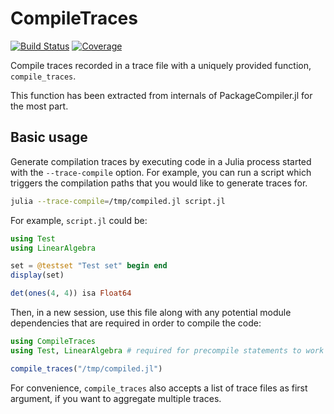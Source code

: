 # CompileTraces

[![Build Status](https://github.com/serenity4/CompileTraces.jl/actions/workflows/CI.yml/badge.svg?branch=main)](https://github.com/serenity4/CompileTraces.jl/actions/workflows/CI.yml?query=branch%3Amain)
[![Coverage](https://codecov.io/gh/serenity4/CompileTraces.jl/branch/main/graph/badge.svg)](https://codecov.io/gh/serenity4/CompileTraces.jl)

Compile traces recorded in a trace file with a uniquely provided function, `compile_traces`.

This function has been extracted from internals of PackageCompiler.jl for the most part.

## Basic usage

Generate compilation traces by executing code in a Julia process started with the `--trace-compile` option. For example, you can run a script which triggers the compilation paths that you would like to generate traces for.

```bash
julia --trace-compile=/tmp/compiled.jl script.jl
```

For example, `script.jl` could be:

```julia
using Test
using LinearAlgebra

set = @testset "Test set" begin end
display(set)

det(ones(4, 4)) isa Float64
```

Then, in a new session, use this file along with any potential module dependencies that are required in order to compile the code:

```julia
using CompileTraces
using Test, LinearAlgebra # required for precompile statements to work

compile_traces("/tmp/compiled.jl")
```

For convenience, `compile_traces` also accepts a list of trace files as first argument, if you want to aggregate multiple traces.
